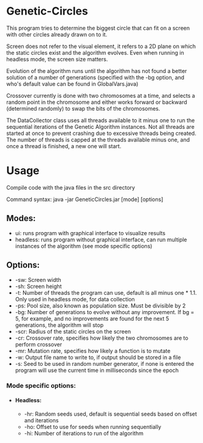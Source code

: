 # Genetic-Circles

This program tries to determine the biggest circle that can fit on a screen with other circles already drawn on to it.

Screen does not refer to the visual element, it refers to a 2D plane on which the static circles exist and the algorithm evolves. Even when running in headless mode, the screen size matters.

Evolution of the algorithm runs until the algorithm has not found a better solution of a number of generations (specified with the -bg option, and who's default value can be found in GlobalVars.java)

Crossover currently is done with two chromosomes at a time, and selects a random point in the chromosome and either works forward or backward (determined randomly) to swap the bits of the chromosomes.

The DataCollector class uses all threads available to it minus one to run the sequential iterations of the Genetic Algorithm instances.
Not all threads are started at once to prevent crashing due to excessive threads being created. The number of threads is capped at the threads available minus one, and once a thread is finished, a new one will start.

# Usage
Compile code with the java files in the src directory

Command syntax: java -jar GeneticCircles.jar [mode] [options]

## Modes:

- ui: runs program with graphical interface to visualize results
- headless: runs program without graphical interface, can run multiple instances of the algorithm (see mode specific options)

## Options:

- \-sw: Screen width
- \-sh: Screen height
- \-t: Number of threads the program can use, default is all minus one * 1.1. Only used in headless mode, for data collection
- \-ps: Pool size, also known as population size. Must be divisible by 2
- \-bg: Number of generations to evolve without any improvement. If bg = 5, for example, and no improvements are found for the next 5 generations, the algorithm will stop
- \-scr: Radius of the static circles on the screen
- \-cr: Crossover rate, specifies how likely the two chromosomes are to perform crossover
- \-mr: Mutation rate, specifies how likely a function is to mutate
- \-w: Output file name to write to, if output should be stored in a file
- \-s: Seed to be used in random number generator, if none is entered the program will use the current time in milliseconds since the epoch

### Mode specific options:

- #### Headless:
  - \-hr: Random seeds used, default is sequential seeds based on offset and iterations
  - \-ho: Offset to use for seeds when running sequentially
  - \-hi: Number of iterations to run of the algorithm
